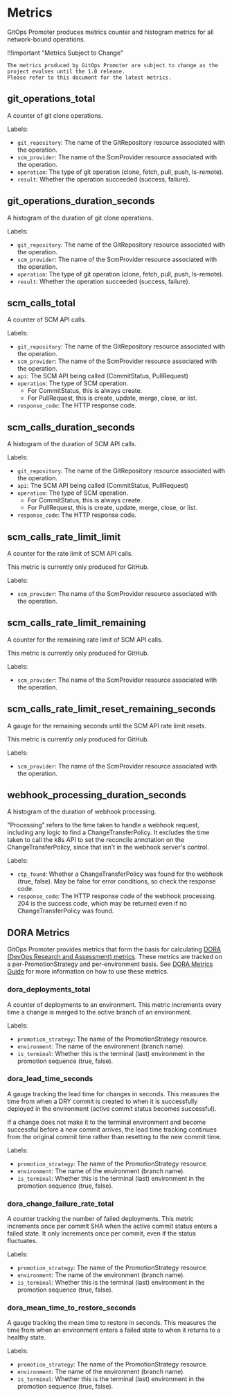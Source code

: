 # Metrics

GitOps Promoter produces metrics counter and histogram metrics for all network-bound operations.

!!!important "Metrics Subject to Change"

    The metrics produced by GitOps Promoter are subject to change as the project evolves until the 1.0 release. 
    Please refer to this document for the latest metrics.

## git_operations_total

A counter of git clone operations.

Labels:

* `git_repository`: The name of the GitRepository resource associated with the operation.
* `scm_provider`: The name of the ScmProvider resource associated with the operation.
* `operation`: The type of git operation (clone, fetch, pull, push, ls-remote).
* `result`: Whether the operation succeeded (success, failure).

## git_operations_duration_seconds

A histogram of the duration of git clone operations.

Labels:

* `git_repository`: The name of the GitRepository resource associated with the operation.
* `scm_provider`: The name of the ScmProvider resource associated with the operation.
* `operation`: The type of git operation (clone, fetch, pull, push, ls-remote).
* `result`: Whether the operation succeeded (success, failure).

## scm_calls_total

A counter of SCM API calls.

Labels:

* `git_repository`: The name of the GitRepository resource associated with the operation.
* `scm_provider`: The name of the ScmProvider resource associated with the operation.
* `api`: The SCM API being called (CommitStatus, PullRequest)
* `operation`: The type of SCM operation.
  * For CommitStatus, this is always create.
  * For PullRequest, this is create, update, merge, close, or list.
* `response_code`: The HTTP response code.

## scm_calls_duration_seconds

A histogram of the duration of SCM API calls.

Labels:

* `git_repository`: The name of the GitRepository resource associated with the operation.
* `api`: The SCM API being called (CommitStatus, PullRequest)
* `operation`: The type of SCM operation.
  * For CommitStatus, this is always create.
  * For PullRequest, this is create, update, merge, close, or list.
* `response_code`: The HTTP response code.

## scm_calls_rate_limit_limit

A counter for the rate limit of SCM API calls.

This metric is currently only produced for GitHub.

Labels:

* `scm_provider`: The name of the ScmProvider resource associated with the operation.

## scm_calls_rate_limit_remaining

A counter for the remaining rate limit of SCM API calls.

This metric is currently only produced for GitHub.

Labels:

* `scm_provider`: The name of the ScmProvider resource associated with the operation.

## scm_calls_rate_limit_reset_remaining_seconds

A gauge for the remaining seconds until the SCM API rate limit resets.

This metric is currently only produced for GitHub.

Labels:

* `scm_provider`: The name of the ScmProvider resource associated with the operation.

## webhook_processing_duration_seconds

A histogram of the duration of webhook processing.

"Processing" refers to the time taken to handle a webhook request, including any logic to find a ChangeTransferPolicy.
It excludes the time taken to call the k8s API to set the reconcile annotation on the ChangeTransferPolicy, since that
isn't in the webhook server's control.

Labels:

* `ctp_found`: Whether a ChangeTransferPolicy was found for the webhook (true, false). May be false for error conditions, so check the response code.
* `response_code`: The HTTP response code of the webhook processing. 204 is the success code, which may be returned even if no ChangeTransferPolicy was found.

## DORA Metrics

GitOps Promoter provides metrics that form the basis for calculating [DORA (DevOps Research and Assessment) metrics](https://dora.dev/). These metrics are tracked on a per-PromotionStrategy and per-environment basis. See [DORA Metrics Guide](dora.md) for more information on how to use these metrics.

### dora_deployments_total

A counter of deployments to an environment. This metric increments every time a change is merged to the active branch of an environment.

Labels:

* `promotion_strategy`: The name of the PromotionStrategy resource.
* `environment`: The name of the environment (branch name).
* `is_terminal`: Whether this is the terminal (last) environment in the promotion sequence (true, false).

### dora_lead_time_seconds

A gauge tracking the lead time for changes in seconds. This measures the time from when a DRY commit is created to when it is successfully deployed in the environment (active commit status becomes successful).

If a change does not make it to the terminal environment and become successful before a new commit arrives, the lead time tracking continues from the original commit time rather than resetting to the new commit time.

Labels:

* `promotion_strategy`: The name of the PromotionStrategy resource.
* `environment`: The name of the environment (branch name).
* `is_terminal`: Whether this is the terminal (last) environment in the promotion sequence (true, false).

### dora_change_failure_rate_total

A counter tracking the number of failed deployments. This metric increments once per commit SHA when the active commit status enters a failed state. It only increments once per commit, even if the status fluctuates.

Labels:

* `promotion_strategy`: The name of the PromotionStrategy resource.
* `environment`: The name of the environment (branch name).
* `is_terminal`: Whether this is the terminal (last) environment in the promotion sequence (true, false).

### dora_mean_time_to_restore_seconds

A gauge tracking the mean time to restore in seconds. This measures the time from when an environment enters a failed state to when it returns to a healthy state.

Labels:

* `promotion_strategy`: The name of the PromotionStrategy resource.
* `environment`: The name of the environment (branch name).
* `is_terminal`: Whether this is the terminal (last) environment in the promotion sequence (true, false).
